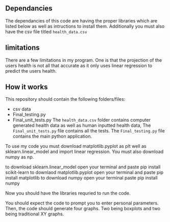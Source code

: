 ## Dependancies

The dependancies of this code are having the proper libraries which are listed below as well as intructions to install them. Additionally you must also have the csv file titled `health_data.csv`

## limitations

There are a few limitations in my program. One is that the projection of the users health is not all that accurate as it only uses linear regression to predict the users health.

## How it works

This repository should contain the following folders/files:
- csv data
- Final_testing.py
- Final_unit_tests.py
The `health_data.csv` folder contains computer generated health data as well as human inputted health data,
The `Final_unit_tests.py` file contains all the tests.
The `Final_testing.py` file contains the main python application.

To use my code you must download matplotlib.pyplot as plt well as sklearn.linear_model and import linear regression. You must also download numpy as np. 

to download sklearn.linear_model open your terminal and paste pip install scikit-learn
to downlaod matplotlib.pyplot open your terminal and paste pip install matplotlib
to download numpy open your terminal paste pip install numpy

Now you should have the libraries requried to run the code. 

You should expect the code to prompt you to enter personal parameters. 
Then, the code should generate four graphs. Two being boxplots and two being traditional XY graphs.


